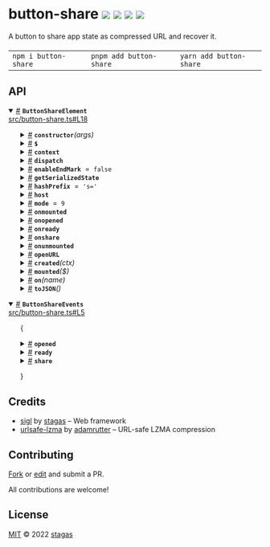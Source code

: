 <h1>
button-share <a href="https://npmjs.org/package/button-share"><img src="https://img.shields.io/badge/npm-v1.0.0-F00.svg?colorA=000"/></a> <a href="src"><img src="https://img.shields.io/badge/loc-60-FFF.svg?colorA=000"/></a> <a href="https://cdn.jsdelivr.net/npm/button-share@1.0.0/dist/button-share.min.js"><img src="https://img.shields.io/badge/brotli-24.6K-333.svg?colorA=000"/></a> <a href="LICENSE"><img src="https://img.shields.io/badge/license-MIT-F0B.svg?colorA=000"/></a>
</h1>

<p></p>

A button to share app state as compressed URL and recover it.

<h4>
<table><tr><td title="Triple click to select and copy paste">
<code>npm i button-share </code>
</td><td title="Triple click to select and copy paste">
<code>pnpm add button-share </code>
</td><td title="Triple click to select and copy paste">
<code>yarn add button-share</code>
</td></tr></table>
</h4>

## API

<p>  <details id="ButtonShareElement$10" title="Class" open><summary><span><a href="#ButtonShareElement$10">#</a></span>  <code><strong>ButtonShareElement</strong></code>    </summary>  <a href="src/button-share.ts#L18">src/button-share.ts#L18</a>  <ul>        <p>  <details id="constructor$11" title="Constructor" ><summary><span><a href="#constructor$11">#</a></span>  <code><strong>constructor</strong></code><em>(args)</em>    </summary>    <ul>    <p>  <details id="new ButtonShareElement$12" title="ConstructorSignature" ><summary><span><a href="#new ButtonShareElement$12">#</a></span>  <code><strong>new ButtonShareElement</strong></code><em>()</em>    </summary>    <ul><p><a href="#ButtonShareElement$10">ButtonShareElement</a></p>      <p>  <details id="args$13" title="Parameter" ><summary><span><a href="#args$13">#</a></span>  <code><strong>args</strong></code>    </summary>    <ul><p>any  []</p>        </ul></details></p>  </ul></details></p>    </ul></details><details id="$$72" title="Property" ><summary><span><a href="#$$72">#</a></span>  <code><strong>$</strong></code>    </summary>  <a href="src/sigl/dist/types/sigl.d.ts#L25">src/sigl/dist/types/sigl.d.ts#L25</a>  <ul><p><span>Context</span>&lt;<a href="#ButtonShareElement$10">ButtonShareElement</a> &amp; <span>JsxContext</span>&lt;<a href="#ButtonShareElement$10">ButtonShareElement</a>&gt; &amp; <span>Omit</span>&lt;{<p>    <details id="ctor$76" title="Parameter" ><summary><span><a href="#ctor$76">#</a></span>  <code><strong>ctor</strong></code>    </summary>    <ul><p><span>Class</span>&lt;<a href="#T$29">T</a>&gt;</p>        </ul></details>  <p><strong></strong>&lt;<span>T</span>&gt;<em>(ctor)</em>  &nbsp;=&gt;  <ul><span>CleanClass</span>&lt;<a href="#T$29">T</a>&gt;</ul></p>  <details id="ctx$91" title="Parameter" ><summary><span><a href="#ctx$91">#</a></span>  <code><strong>ctx</strong></code>    </summary>    <ul><p><a href="#T$44">T</a> | <span>Class</span>&lt;<a href="#T$44">T</a>&gt;</p>        </ul></details>  <p><strong></strong>&lt;<span>T</span>&gt;<em>(ctx)</em>  &nbsp;=&gt;  <ul><span>Wrapper</span>&lt;<a href="#T$44">T</a>&gt;</ul></p></p>} &amp; <span>__module</span> &amp; {<p>  <details id="Boolean$95" title="Property" ><summary><span><a href="#Boolean$95">#</a></span>  <code><strong>Boolean</strong></code>    </summary>  <a href="src/sigl/dist/types/index.d.ts#L9">src/sigl/dist/types/index.d.ts#L9</a>  <ul><p>undefined | boolean</p>        </ul></details><details id="Number$94" title="Property" ><summary><span><a href="#Number$94">#</a></span>  <code><strong>Number</strong></code>    </summary>  <a href="src/sigl/dist/types/index.d.ts#L8">src/sigl/dist/types/index.d.ts#L8</a>  <ul><p>undefined | number</p>        </ul></details><details id="String$93" title="Property" ><summary><span><a href="#String$93">#</a></span>  <code><strong>String</strong></code>    </summary>  <a href="src/sigl/dist/types/index.d.ts#L7">src/sigl/dist/types/index.d.ts#L7</a>  <ul><p>undefined | string</p>        </ul></details></p>}, <code>"transition"</code>&gt;&gt;</p>        </ul></details><details id="context$96" title="Property" ><summary><span><a href="#context$96">#</a></span>  <code><strong>context</strong></code>    </summary>  <a href="src/sigl/dist/types/sigl.d.ts#L26">src/sigl/dist/types/sigl.d.ts#L26</a>  <ul><p><span>ContextClass</span>&lt;<a href="#ButtonShareElement$10">ButtonShareElement</a> &amp; <span>JsxContext</span>&lt;<a href="#ButtonShareElement$10">ButtonShareElement</a>&gt; &amp; <span>Omit</span>&lt;{<p>    <details id="ctor$100" title="Parameter" ><summary><span><a href="#ctor$100">#</a></span>  <code><strong>ctor</strong></code>    </summary>    <ul><p><span>Class</span>&lt;<a href="#T$29">T</a>&gt;</p>        </ul></details>  <p><strong></strong>&lt;<span>T</span>&gt;<em>(ctor)</em>  &nbsp;=&gt;  <ul><span>CleanClass</span>&lt;<a href="#T$29">T</a>&gt;</ul></p>  <details id="ctx$115" title="Parameter" ><summary><span><a href="#ctx$115">#</a></span>  <code><strong>ctx</strong></code>    </summary>    <ul><p><a href="#T$44">T</a> | <span>Class</span>&lt;<a href="#T$44">T</a>&gt;</p>        </ul></details>  <p><strong></strong>&lt;<span>T</span>&gt;<em>(ctx)</em>  &nbsp;=&gt;  <ul><span>Wrapper</span>&lt;<a href="#T$44">T</a>&gt;</ul></p></p>} &amp; <span>__module</span> &amp; {<p>  <details id="Boolean$119" title="Property" ><summary><span><a href="#Boolean$119">#</a></span>  <code><strong>Boolean</strong></code>    </summary>  <a href="src/sigl/dist/types/index.d.ts#L9">src/sigl/dist/types/index.d.ts#L9</a>  <ul><p>undefined | boolean</p>        </ul></details><details id="Number$118" title="Property" ><summary><span><a href="#Number$118">#</a></span>  <code><strong>Number</strong></code>    </summary>  <a href="src/sigl/dist/types/index.d.ts#L8">src/sigl/dist/types/index.d.ts#L8</a>  <ul><p>undefined | number</p>        </ul></details><details id="String$117" title="Property" ><summary><span><a href="#String$117">#</a></span>  <code><strong>String</strong></code>    </summary>  <a href="src/sigl/dist/types/index.d.ts#L7">src/sigl/dist/types/index.d.ts#L7</a>  <ul><p>undefined | string</p>        </ul></details></p>}, <code>"transition"</code>&gt;&gt;</p>        </ul></details><details id="dispatch$50" title="Property" ><summary><span><a href="#dispatch$50">#</a></span>  <code><strong>dispatch</strong></code>    </summary>  <a href="src/sigl/dist/types/events.d.ts#L4">src/sigl/dist/types/events.d.ts#L4</a>  <ul><p><span>Dispatch</span>&lt;<details id="__type$51" title="Function" ><summary><span><a href="#__type$51">#</a></span>  <em>(name, detail, init)</em>    </summary>    <ul>    <p>    <details id="name$55" title="Parameter" ><summary><span><a href="#name$55">#</a></span>  <code><strong>name</strong></code>    </summary>    <ul><p><span>Event</span> | <span>Narrow</span>&lt;<a href="#K$53">K</a>, string&gt;</p>        </ul></details><details id="detail$56" title="Parameter" ><summary><span><a href="#detail$56">#</a></span>  <code><strong>detail</strong></code>    </summary>    <ul><p><a href="#E$54">E</a></p>        </ul></details><details id="init$57" title="Parameter" ><summary><span><a href="#init$57">#</a></span>  <code><strong>init</strong></code>    </summary>    <ul><p><span>CustomEventInit</span>&lt;any&gt;</p>        </ul></details>  <p><strong></strong>&lt;<span>K</span>, <span>E</span>&gt;<em>(name, detail, init)</em>  &nbsp;=&gt;  <ul>any</ul></p></p>    </ul></details>&gt;</p>        </ul></details><details id="enableEndMark$15" title="Property" ><summary><span><a href="#enableEndMark$15">#</a></span>  <code><strong>enableEndMark</strong></code>  <span><span>&nbsp;=&nbsp;</span>  <code>false</code></span>  </summary>  <a href="src/button-share.ts#L20">src/button-share.ts#L20</a>  <ul><p>boolean</p>        </ul></details><details id="getSerializedState$17" title="Property" ><summary><span><a href="#getSerializedState$17">#</a></span>  <code><strong>getSerializedState</strong></code>    </summary>  <a href="src/button-share.ts#L23">src/button-share.ts#L23</a>  <ul><p><details id="__type$18" title="Function" ><summary><span><a href="#__type$18">#</a></span>  <em>()</em>    </summary>    <ul>    <p>      <p><strong></strong><em>()</em>  &nbsp;=&gt;  <ul>string</ul></p></p>    </ul></details></p>        </ul></details><details id="hashPrefix$16" title="Property" ><summary><span><a href="#hashPrefix$16">#</a></span>  <code><strong>hashPrefix</strong></code>  <span><span>&nbsp;=&nbsp;</span>  <code>'s='</code></span>  </summary>  <a href="src/button-share.ts#L21">src/button-share.ts#L21</a>  <ul><p>string</p>        </ul></details><details id="host$71" title="Property" ><summary><span><a href="#host$71">#</a></span>  <code><strong>host</strong></code>    </summary>  <a href="src/sigl/dist/types/sigl.d.ts#L24">src/sigl/dist/types/sigl.d.ts#L24</a>  <ul><p><a href="#ButtonShareElement$10">ButtonShareElement</a></p>        </ul></details><details id="mode$14" title="Property" ><summary><span><a href="#mode$14">#</a></span>  <code><strong>mode</strong></code>  <span><span>&nbsp;=&nbsp;</span>  <code>9</code></span>  </summary>  <a href="src/button-share.ts#L19">src/button-share.ts#L19</a>  <ul><p>number</p>        </ul></details><details id="onmounted$62" title="Property" ><summary><span><a href="#onmounted$62">#</a></span>  <code><strong>onmounted</strong></code>    </summary>    <ul><p><span>EventHandler</span>&lt;<a href="#ButtonShareElement$10">ButtonShareElement</a>, <span>CustomEvent</span>&lt;any&gt;&gt;</p>        </ul></details><details id="onopened$68" title="Property" ><summary><span><a href="#onopened$68">#</a></span>  <code><strong>onopened</strong></code>    </summary>    <ul><p><span>EventHandler</span>&lt;<a href="#ButtonShareElement$10">ButtonShareElement</a>, <span>CustomEvent</span>&lt;{<p>  <details id="serializedState$70" title="Property" ><summary><span><a href="#serializedState$70">#</a></span>  <code><strong>serializedState</strong></code>    </summary>  <a href="src/button-share.ts#L11">src/button-share.ts#L11</a>  <ul><p>string</p>        </ul></details></p>}&gt;&gt;</p>        </ul></details><details id="onready$64" title="Property" ><summary><span><a href="#onready$64">#</a></span>  <code><strong>onready</strong></code>    </summary>    <ul><p><span>EventHandler</span>&lt;<a href="#ButtonShareElement$10">ButtonShareElement</a>, <span>CustomEvent</span>&lt;any&gt;&gt;</p>        </ul></details><details id="onshare$65" title="Property" ><summary><span><a href="#onshare$65">#</a></span>  <code><strong>onshare</strong></code>    </summary>    <ul><p><span>EventHandler</span>&lt;<a href="#ButtonShareElement$10">ButtonShareElement</a>, <span>CustomEvent</span>&lt;{<p>  <details id="didWriteClipboard$67" title="Property" ><summary><span><a href="#didWriteClipboard$67">#</a></span>  <code><strong>didWriteClipboard</strong></code>    </summary>  <a href="src/button-share.ts#L8">src/button-share.ts#L8</a>  <ul><p>boolean</p>        </ul></details></p>}&gt;&gt;</p>        </ul></details><details id="onunmounted$63" title="Property" ><summary><span><a href="#onunmounted$63">#</a></span>  <code><strong>onunmounted</strong></code>    </summary>    <ul><p><span>EventHandler</span>&lt;<a href="#ButtonShareElement$10">ButtonShareElement</a>, <span>CustomEvent</span>&lt;any&gt;&gt;</p>        </ul></details><details id="openURL$20" title="Property" ><summary><span><a href="#openURL$20">#</a></span>  <code><strong>openURL</strong></code>    </summary>  <a href="src/button-share.ts#L24">src/button-share.ts#L24</a>  <ul><p><details id="__type$21" title="Function" ><summary><span><a href="#__type$21">#</a></span>  <em>(url)</em>    </summary>    <ul>    <p>    <details id="url$23" title="Parameter" ><summary><span><a href="#url$23">#</a></span>  <code><strong>url</strong></code>    </summary>    <ul><p><span>Location</span> | <span>URL</span></p>        </ul></details>  <p><strong></strong><em>(url)</em>  &nbsp;=&gt;  <ul>void</ul></p></p>    </ul></details></p>        </ul></details><details id="created$120" title="Method" ><summary><span><a href="#created$120">#</a></span>  <code><strong>created</strong></code><em>(ctx)</em>    </summary>    <ul>    <p>    <details id="ctx$122" title="Parameter" ><summary><span><a href="#ctx$122">#</a></span>  <code><strong>ctx</strong></code>    </summary>    <ul><p><span>Context</span>&lt;<a href="#ButtonShareElement$10">ButtonShareElement</a> &amp; <span>JsxContext</span>&lt;<a href="#ButtonShareElement$10">ButtonShareElement</a>&gt; &amp; <span>Omit</span>&lt;{<p>    <details id="ctor$126" title="Parameter" ><summary><span><a href="#ctor$126">#</a></span>  <code><strong>ctor</strong></code>    </summary>    <ul><p><span>Class</span>&lt;<a href="#T$29">T</a>&gt;</p>        </ul></details>  <p><strong></strong>&lt;<span>T</span>&gt;<em>(ctor)</em>  &nbsp;=&gt;  <ul><span>CleanClass</span>&lt;<a href="#T$29">T</a>&gt;</ul></p>  <details id="ctx$141" title="Parameter" ><summary><span><a href="#ctx$141">#</a></span>  <code><strong>ctx</strong></code>    </summary>    <ul><p><a href="#T$44">T</a> | <span>Class</span>&lt;<a href="#T$44">T</a>&gt;</p>        </ul></details>  <p><strong></strong>&lt;<span>T</span>&gt;<em>(ctx)</em>  &nbsp;=&gt;  <ul><span>Wrapper</span>&lt;<a href="#T$44">T</a>&gt;</ul></p></p>} &amp; <span>__module</span> &amp; {<p>  <details id="Boolean$145" title="Property" ><summary><span><a href="#Boolean$145">#</a></span>  <code><strong>Boolean</strong></code>    </summary>  <a href="src/sigl/dist/types/index.d.ts#L9">src/sigl/dist/types/index.d.ts#L9</a>  <ul><p>undefined | boolean</p>        </ul></details><details id="Number$144" title="Property" ><summary><span><a href="#Number$144">#</a></span>  <code><strong>Number</strong></code>    </summary>  <a href="src/sigl/dist/types/index.d.ts#L8">src/sigl/dist/types/index.d.ts#L8</a>  <ul><p>undefined | number</p>        </ul></details><details id="String$143" title="Property" ><summary><span><a href="#String$143">#</a></span>  <code><strong>String</strong></code>    </summary>  <a href="src/sigl/dist/types/index.d.ts#L7">src/sigl/dist/types/index.d.ts#L7</a>  <ul><p>undefined | string</p>        </ul></details></p>}, <code>"transition"</code>&gt;&gt;</p>        </ul></details>  <p><strong>created</strong><em>(ctx)</em>  &nbsp;=&gt;  <ul>void</ul></p></p>    </ul></details><details id="mounted$24" title="Method" ><summary><span><a href="#mounted$24">#</a></span>  <code><strong>mounted</strong></code><em>($)</em>    </summary>  <a href="src/button-share.ts#L26">src/button-share.ts#L26</a>  <ul>    <p>    <details id="$$26" title="Parameter" ><summary><span><a href="#$$26">#</a></span>  <code><strong>$</strong></code>    </summary>    <ul><p><span>Context</span>&lt;<a href="#ButtonShareElement$10">ButtonShareElement</a> &amp; <span>JsxContext</span>&lt;<a href="#ButtonShareElement$10">ButtonShareElement</a>&gt; &amp; <span>Omit</span>&lt;{<p>    <details id="ctor$30" title="Parameter" ><summary><span><a href="#ctor$30">#</a></span>  <code><strong>ctor</strong></code>    </summary>    <ul><p><span>Class</span>&lt;<a href="#T$29">T</a>&gt;</p>        </ul></details>  <p><strong></strong>&lt;<span>T</span>&gt;<em>(ctor)</em>  &nbsp;=&gt;  <ul><span>CleanClass</span>&lt;<a href="#T$29">T</a>&gt;</ul></p>  <details id="ctx$45" title="Parameter" ><summary><span><a href="#ctx$45">#</a></span>  <code><strong>ctx</strong></code>    </summary>    <ul><p><a href="#T$44">T</a> | <span>Class</span>&lt;<a href="#T$44">T</a>&gt;</p>        </ul></details>  <p><strong></strong>&lt;<span>T</span>&gt;<em>(ctx)</em>  &nbsp;=&gt;  <ul><span>Wrapper</span>&lt;<a href="#T$44">T</a>&gt;</ul></p></p>} &amp; <span>__module</span> &amp; {<p>  <details id="Boolean$49" title="Property" ><summary><span><a href="#Boolean$49">#</a></span>  <code><strong>Boolean</strong></code>    </summary>  <a href="src/sigl/dist/types/index.d.ts#L9">src/sigl/dist/types/index.d.ts#L9</a>  <ul><p>undefined | boolean</p>        </ul></details><details id="Number$48" title="Property" ><summary><span><a href="#Number$48">#</a></span>  <code><strong>Number</strong></code>    </summary>  <a href="src/sigl/dist/types/index.d.ts#L8">src/sigl/dist/types/index.d.ts#L8</a>  <ul><p>undefined | number</p>        </ul></details><details id="String$47" title="Property" ><summary><span><a href="#String$47">#</a></span>  <code><strong>String</strong></code>    </summary>  <a href="src/sigl/dist/types/index.d.ts#L7">src/sigl/dist/types/index.d.ts#L7</a>  <ul><p>undefined | string</p>        </ul></details></p>}, <code>"transition"</code>&gt;&gt;</p>        </ul></details>  <p><strong>mounted</strong><em>($)</em>  &nbsp;=&gt;  <ul>void</ul></p></p>    </ul></details><details id="on$58" title="Method" ><summary><span><a href="#on$58">#</a></span>  <code><strong>on</strong></code><em>(name)</em>    </summary>    <ul>    <p>    <details id="name$61" title="Parameter" ><summary><span><a href="#name$61">#</a></span>  <code><strong>name</strong></code>    </summary>    <ul><p><a href="#K$60">K</a></p>        </ul></details>  <p><strong>on</strong>&lt;<span>K</span>&gt;<em>(name)</em>  &nbsp;=&gt;  <ul><span>On</span>&lt;<span>Fn</span>&lt;[  <span>EventHandler</span>&lt;<a href="#ButtonShareElement$10">ButtonShareElement</a>, <span>LifecycleEvents</span> &amp; <a href="#ButtonShareEvents$1">ButtonShareEvents</a>  [<a href="#K$60">K</a>]&gt;  ], <span>Off</span>&gt;&gt;</ul></p></p>    </ul></details><details id="toJSON$146" title="Method" ><summary><span><a href="#toJSON$146">#</a></span>  <code><strong>toJSON</strong></code><em>()</em>    </summary>    <ul>    <p>      <p><strong>toJSON</strong><em>()</em>  &nbsp;=&gt;  <ul><span>Pick</span>&lt;<a href="#ButtonShareElement$10">ButtonShareElement</a>, keyof     <a href="#ButtonShareElement$10">ButtonShareElement</a>&gt;</ul></p></p>    </ul></details></p></ul></details><details id="ButtonShareEvents$1" title="TypeAlias" open><summary><span><a href="#ButtonShareEvents$1">#</a></span>  <code><strong>ButtonShareEvents</strong></code>    </summary>  <a href="src/button-share.ts#L5">src/button-share.ts#L5</a>  <ul><p>{<p>  <details id="opened$7" title="Property" ><summary><span><a href="#opened$7">#</a></span>  <code><strong>opened</strong></code>    </summary>  <a href="src/button-share.ts#L10">src/button-share.ts#L10</a>  <ul><p><span>CustomEvent</span>&lt;{<p>  <details id="serializedState$9" title="Property" ><summary><span><a href="#serializedState$9">#</a></span>  <code><strong>serializedState</strong></code>    </summary>  <a href="src/button-share.ts#L11">src/button-share.ts#L11</a>  <ul><p>string</p>        </ul></details></p>}&gt;</p>        </ul></details><details id="ready$3" title="Property" ><summary><span><a href="#ready$3">#</a></span>  <code><strong>ready</strong></code>    </summary>  <a href="src/button-share.ts#L6">src/button-share.ts#L6</a>  <ul><p><span>CustomEvent</span></p>        </ul></details><details id="share$4" title="Property" ><summary><span><a href="#share$4">#</a></span>  <code><strong>share</strong></code>    </summary>  <a href="src/button-share.ts#L7">src/button-share.ts#L7</a>  <ul><p><span>CustomEvent</span>&lt;{<p>  <details id="didWriteClipboard$6" title="Property" ><summary><span><a href="#didWriteClipboard$6">#</a></span>  <code><strong>didWriteClipboard</strong></code>    </summary>  <a href="src/button-share.ts#L8">src/button-share.ts#L8</a>  <ul><p>boolean</p>        </ul></details></p>}&gt;</p>        </ul></details></p>}</p>        </ul></details></p>

## Credits

- [sigl](https://npmjs.org/package/sigl) by [stagas](https://github.com/stagas) &ndash; Web framework
- [urlsafe-lzma](https://npmjs.org/package/urlsafe-lzma) by [adamrutter](https://github.com/adamrutter) &ndash; URL-safe LZMA compression

## Contributing

[Fork](https://github.com/stagas/button-share/fork) or [edit](https://github.dev/stagas/button-share) and submit a PR.

All contributions are welcome!

## License

<a href="LICENSE">MIT</a> &copy; 2022 [stagas](https://github.com/stagas)
